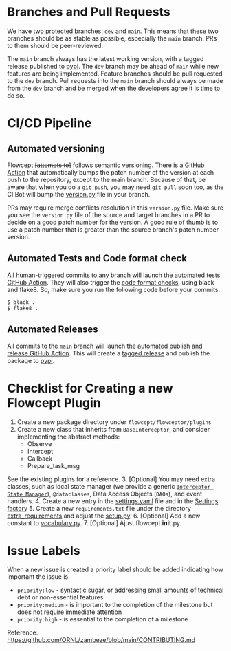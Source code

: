 
# Branches and Pull Requests

We have two protected branches: `dev` and `main`. This means that these two branches should be as stable as
possible, especially the `main` branch. PRs to them should be peer-reviewed.   

The `main` branch always has the latest working version, with a tagged release published to 
[pypi](https://pypi.org/project/flowcept). 
The `dev` branch may be ahead of `main` while new features are
being implemented. Feature branches should be pull requested to the `dev` branch. Pull requests into the 
`main` branch should always be made from the `dev` branch and be merged when the developers agree it is time
to do so.

# CI/CD Pipeline

## Automated versioning

Flowcept ~~[attempts to]~~ follows semantic versioning.
There is a [GitHub Action](.github/workflows/bump-version.yml) that automatically bumps the 
patch number of the version at each push to the repository, except to the main branch. 
Because of that, be aware that when you do a `git push`, you may need `git pull` soon too, as the
CI Bot will bump the [version.py](flowcept/version.py) file in your branch.

PRs may require merge conflicts resolution in this `version.py` file. Make sure you see the `version.py` file of the
source and target branches in a PR to decide on a good patch number for the version. A good rule of thumb 
is to use a patch number that is greater than the source branch's patch number version.

## Automated Tests and Code format check

All human-triggered commits to any branch will launch the [automated tests GitHub Action](.github/workflows/run-unit-tests.yml).
They will also trigger the [code format checks](.github/workflows/code-formatting.yml),
using black and flake8. So, make sure you run the following code before your commits.

```shell
$ black .
$ flake8 .  
```

## Automated Releases

All commits to the `main` branch will launch the [automated publish and release GitHub Action](.github/workflows/create-release-n-publish.yml).
This will create a [tagged release](https://github.com/ORNL/flowcept/releases) and publish the package to [pypi](https://pypi.org/project/flowcept).

# Checklist for Creating a new Flowcept Plugin

1. Create a new package directory under `flowcept/flowceptor/plugins`
2. Create a new class that inherits from `BaseInterceptor`, and consider implementing the abstract methods:
    - Observe
    - Intercept
    - Callback
    - Prepare_task_msg
    
See the existing plugins for a reference.
3. [Optional] You may need extra classes, such as 
   local state manager (we provide a generic [`Interceptor State Manager`](flowcept/flowceptor/plugins/interceptor_state_manager.py)),
   `@dataclasses`, Data Access Objects (`DAOs`), and event handlers. 
4. Create a new entry in the [settings.yaml](resources/settings.yaml) file and in the [Settings factory](flowcept/flowceptor/plugins/settings_factory.py)
5. Create a new `requirements.txt` file under the directory [extra_requirements](extra_requirements) and
adjust the [setup.py](setup.py).
6. [Optional] Add a new constant to [vocabulary.py](flowcept/commons/vocabulary.py).
7. [Optional] Ajust flowcept.__init__.py.


# Issue Labels

When a new issue is created a priority label should be added indicating how important the issue is.

* `priority:low` - syntactic sugar, or addressing small amounts of technical debt or non-essential features
* `priority:medium` - is important to the completion of the milestone but does not require immediate attention
* `priority:high` - is essential to the completion of a milestone

Reference: https://github.com/ORNL/zambeze/blob/main/CONTRIBUTING.md

